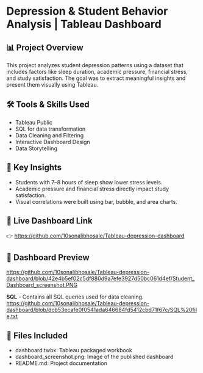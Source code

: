 # Depression & Student Behavior Analysis | Tableau Dashboard

## 📊 Project Overview
This project analyzes student depression patterns using a dataset that includes factors like sleep duration, academic pressure, financial stress, and study satisfaction. The goal was to extract meaningful insights and present them visually using Tableau.

## 🛠️ Tools & Skills Used
- Tableau Public
- SQL for data transformation
- Data Cleaning and Filtering
- Interactive Dashboard Design
- Data Storytelling

## 🎯 Key Insights
- Students with 7–8 hours of sleep show lower stress levels.
- Academic pressure and financial stress directly impact study satisfaction.
- Visual correlations were built using bar, bubble, and area charts.

## 🔗 Live Dashboard Link
👉  https://github.com/10sonalibhosale/Tableau-depression-dashboard

## 📸 Dashboard Preview
https://github.com/10sonalibhosale/Tableau-depression-dashboard/blob/42e4b5ef02c5df880d9a7efe3927d50bc061d4ef/Student_Dashboard_screenshot.PNG

**SQL** - Contains all SQL queries used for data cleaning.
https://github.com/10sonalibhosale/Tableau-depression-dashboard/blob/dcb53ecafe0f0541ada646684fd5412cbd71f67c/SQL%20file.txt

## 📁 Files Included
- dashboard.twbx: Tableau packaged workbook
- dashboard_screenshot.png: Image of the published dashboard
- README.md: Project documentation
